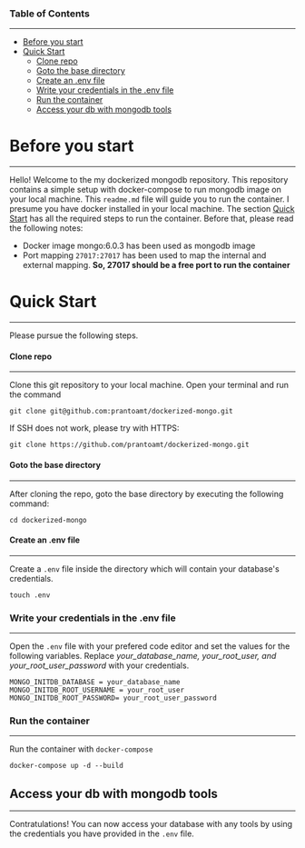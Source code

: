 ### Table of Contents  
---------------------

- [Before you start](#before-you-start)
- [Quick Start](#quick-start)
    + [Clone repo](#clone-repo)
    + [Goto the base directory](#goto-the-base-directory)
    + [Create an .env file](#create-an-.env-file)
    + [Write your credentials in the .env file](#write-your-credentials-in-the-.env-file)
    + [Run the container](#run-the-container)
    + [Access your db with mongodb tools](#access-your-db-with-mongodb-tools)


# Before you start
----------------------------
Hello! Welcome to the my dockerized mongodb repository. 
This repository contains a simple setup with docker-compose to run mongodb image on your local machine.
This `readme.md` file will guide you to run the container. 
I presume you have docker installed in your local machine.
The section [Quick Start](#quick-start) has all the required steps to run the container. Before that, please read the following notes:

- Docker image mongo:6.0.3 has been used as mongodb image
- Port mapping `27017:27017` has been used to map the internal and external mapping. **So, 27017 should be a free port to run the container**


# Quick Start
-----------------
Please pursue the following steps.

#### Clone repo
--------------------
Clone this git repository to your local machine. Open your terminal and run the command

```
git clone git@github.com:prantoamt/dockerized-mongo.git
```
If SSH does not work, please try with HTTPS:
```
git clone https://github.com/prantoamt/dockerized-mongo.git
```

#### Goto the base directory
------------------------------------
After cloning the repo, goto the base directory by executing the following command: 
```
cd dockerized-mongo
```

#### Create an .env file
-----------------------------------------------------------------
Create a `.env` file inside the directory which will contain your database's credentials.
```
touch .env
```

### Write your credentials in the .env file
-------------------
Open the `.env` file with your prefered code editor and set the values for the following variables.
Replace *your_database_name, your_root_user, and your_root_user_password* with your credentials.
```
MONGO_INITDB_DATABASE = your_database_name
MONGO_INITDB_ROOT_USERNAME = your_root_user
MONGO_INITDB_ROOT_PASSWORD= your_root_user_password
```

### Run the container
-------------------------
Run the container with `docker-compose`

```
docker-compose up -d --build
```

## Access your db with mongodb tools
--------------------------------------
Contratulations! You can now access your database with any tools by using
the credentials you have provided in the `.env` file.
